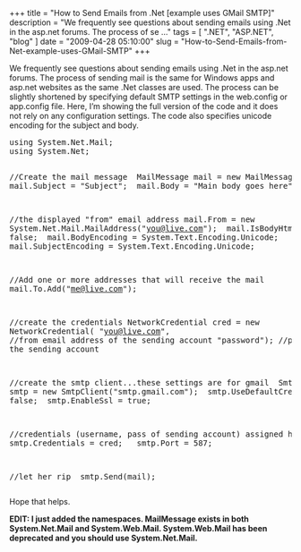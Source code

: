 
+++
title = "How to Send Emails from .Net [example uses GMail SMTP]"
description = "We frequently see questions about sending emails using .Net in the asp.net forums. The process of se ..."
tags = [ ".NET", "ASP.NET", "blog" ]
date = "2009-04-28 05:10:00"
slug = "How-to-Send-Emails-from-Net-example-uses-GMail-SMTP"
+++
<p>We frequently see questions about sending emails using .Net in the asp.net forums. The process of sending mail is the same for Windows apps and asp.net websites as the same .Net classes are used. The process can be slightly shortened by specifying default SMTP settings in the web.config or app.config file. Here, I&rsquo;m showing the full version of the code and it does not rely on any configuration settings. The code also specifies unicode encoding for the subject and body.</p>
<p><pre class='brush:c#'>
using System.Net.Mail;
using System.Net;

//Create the mail message&nbsp;
MailMessage mail = new MailMessage();&nbsp;
mail.Subject = "Subject";&nbsp;
mail.Body = "Main body goes here";

//the displayed "from" email address
mail.From = new System.Net.Mail.MailAddress("you@live.com");&nbsp;
mail.IsBodyHtml = false;&nbsp;
mail.BodyEncoding = System.Text.Encoding.Unicode;&nbsp;
mail.SubjectEncoding = System.Text.Encoding.Unicode;

//Add one or more addresses that will receive the mail&nbsp;
mail.To.Add("me@live.com");

//create the credentials
NetworkCredential cred = new NetworkCredential(
"you@live.com", //from email address of the sending account
"password"); //password of the sending account

//create the smtp client...these settings are for gmail&nbsp;
SmtpClient smtp = new SmtpClient("smtp.gmail.com");&nbsp;
smtp.UseDefaultCredentials = false;&nbsp;
smtp.EnableSsl = true;

//credentials (username, pass of sending account) assigned here&nbsp;
smtp.Credentials = cred; &nbsp;
smtp.Port = 587;

//let her rip&nbsp;
smtp.Send(mail);
</pre></p>
<p align="left"><em></em></p>
<p align="left">Hope that helps.</p>
<p align="left"><strong>EDIT: I just added the namespaces. MailMessage exists in both System.Net.Mail and System.Web.Mail. System.Web.Mail has been deprecated and you should use System.Net.Mail.</strong></p>
        
